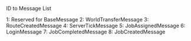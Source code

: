 ﻿ID to Message List

1: Reserved for BaseMessage
2: WorldTransferMessage
3: RouteCreatedMessage
4: ServerTickMessage
5: JobAssignedMessage
6: LoginMessage
7: JobCompletedMessage
8: JobCreatedMessage